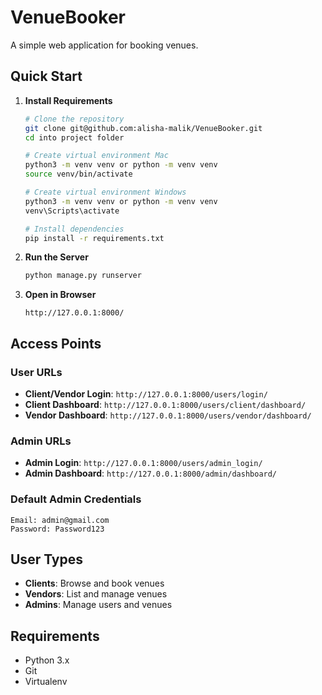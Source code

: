 # VenueBooker

A simple web application for booking venues.

## Quick Start

1. **Install Requirements**
   ```bash
   # Clone the repository
   git clone git@github.com:alisha-malik/VenueBooker.git
   cd into project folder

   # Create virtual environment Mac
   python3 -m venv venv or python -m venv venv
   source venv/bin/activate

   # Create virtual environment Windows
   python3 -m venv venv or python -m venv venv
   venv\Scripts\activate

   # Install dependencies
   pip install -r requirements.txt
   ```

2. **Run the Server**
   ```bash
   python manage.py runserver
   ```

3. **Open in Browser**
   ```
   http://127.0.0.1:8000/
   ```

## Access Points

### User URLs
- **Client/Vendor Login**: `http://127.0.0.1:8000/users/login/`
- **Client Dashboard**: `http://127.0.0.1:8000/users/client/dashboard/`
- **Vendor Dashboard**: `http://127.0.0.1:8000/users/vendor/dashboard/`

### Admin URLs
- **Admin Login**: `http://127.0.0.1:8000/users/admin_login/`
- **Admin Dashboard**: `http://127.0.0.1:8000/admin/dashboard/`

### Default Admin Credentials
```
Email: admin@gmail.com
Password: Password123
```

## User Types

- **Clients**: Browse and book venues
- **Vendors**: List and manage venues
- **Admins**: Manage users and venues

## Requirements

- Python 3.x
- Git
- Virtualenv 

